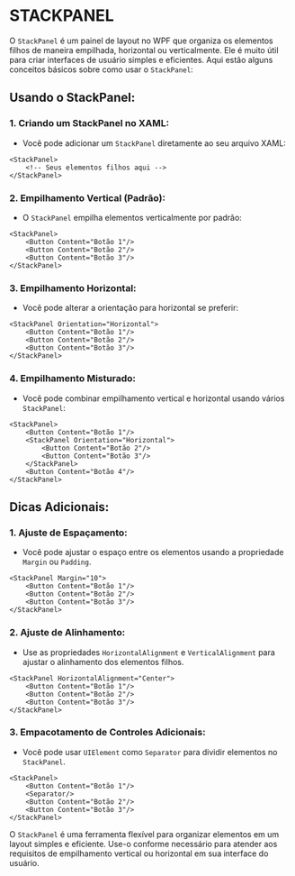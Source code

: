 # STACKPANEL
O `StackPanel` é um painel de layout no WPF que organiza os elementos filhos de maneira empilhada, horizontal ou verticalmente. Ele é muito útil para criar interfaces de usuário simples e eficientes. Aqui estão alguns conceitos básicos sobre como usar o `StackPanel`:

## Usando o StackPanel:
### 1. **Criando um StackPanel no XAML:**
   - Você pode adicionar um `StackPanel` diretamente ao seu arquivo XAML:

```xaml
<StackPanel>
    <!-- Seus elementos filhos aqui -->
</StackPanel>
```

### 2. **Empilhamento Vertical (Padrão):**
   - O `StackPanel` empilha elementos verticalmente por padrão:

```xaml
<StackPanel>
    <Button Content="Botão 1"/>
    <Button Content="Botão 2"/>
    <Button Content="Botão 3"/>
</StackPanel>
```

### 3. **Empilhamento Horizontal:**
   - Você pode alterar a orientação para horizontal se preferir:

```xaml
<StackPanel Orientation="Horizontal">
    <Button Content="Botão 1"/>
    <Button Content="Botão 2"/>
    <Button Content="Botão 3"/>
</StackPanel>
```

### 4. **Empilhamento Misturado:**
   - Você pode combinar empilhamento vertical e horizontal usando vários `StackPanel`:

```xaml
<StackPanel>
    <Button Content="Botão 1"/>
    <StackPanel Orientation="Horizontal">
        <Button Content="Botão 2"/>
        <Button Content="Botão 3"/>
    </StackPanel>
    <Button Content="Botão 4"/>
</StackPanel>
```

## Dicas Adicionais:
### 1. **Ajuste de Espaçamento:**
   - Você pode ajustar o espaço entre os elementos usando a propriedade `Margin` ou `Padding`.

```xaml
<StackPanel Margin="10">
    <Button Content="Botão 1"/>
    <Button Content="Botão 2"/>
    <Button Content="Botão 3"/>
</StackPanel>
```

### 2. **Ajuste de Alinhamento:**
   - Use as propriedades `HorizontalAlignment` e `VerticalAlignment` para ajustar o alinhamento dos elementos filhos.

```xaml
<StackPanel HorizontalAlignment="Center">
    <Button Content="Botão 1"/>
    <Button Content="Botão 2"/>
    <Button Content="Botão 3"/>
</StackPanel>
```

### 3. **Empacotamento de Controles Adicionais:**
   - Você pode usar `UIElement` como `Separator` para dividir elementos no `StackPanel`.

```xaml
<StackPanel>
    <Button Content="Botão 1"/>
    <Separator/>
    <Button Content="Botão 2"/>
    <Button Content="Botão 3"/>
</StackPanel>
```

O `StackPanel` é uma ferramenta flexível para organizar elementos em um layout simples e eficiente. Use-o conforme necessário para atender aos requisitos de empilhamento vertical ou horizontal em sua interface do usuário. 
